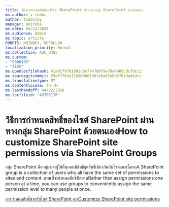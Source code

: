 ```yaml
---
title: วิธีการกําหนดสิทธิ์ของไซต์ SharePoint ผ่านทางกลุ่ม SharePoint ด้วยตนเอง
ms.author: v-todmc
author: todmccoy
manager: mnirkhe
ms.date: 04/21/2020
ms.audience: Admin
ms.topic: article
ROBOTS: NOINDEX, NOFOLLOW
localization_priority: Normal
ms.collection: Adm_O365
ms.custom:
- "9000165"
- "3165"
ms.openlocfilehash: 41a9279781601c8e7747d079a70e4905cdcfdcc2
ms.sourcegitcommit: 55eff703a17e500681d8fa6a87eb067019ade3cc
ms.translationtype: MT
ms.contentlocale: th-TH
ms.lasthandoff: 04/22/2020
ms.locfileid: "43705176"
---
```

# <a name="how-to-customize-sharepoint-site-permissions-via-sharepoint-groups"></a><span data-ttu-id="3c8d6-102">วิธีการกําหนดสิทธิ์ของไซต์ SharePoint ผ่านทางกลุ่ม SharePoint ด้วยตนเอง</span><span class="sxs-lookup"><span data-stu-id="3c8d6-102">How to customize SharePoint site permissions via SharePoint Groups</span></span> 

<span data-ttu-id="3c8d6-103">กลุ่ม SharePoint คือกลุ่มของผู้ใช้ที่ทุกคนมีสิทธิ์ชุดสิทธิ์เดียวกันกับไซต์และเนื้อหา</span><span class="sxs-lookup"><span data-stu-id="3c8d6-103">A SharePoint group is a collection of users who all have the same set of permissions to sites and content.</span></span> <span data-ttu-id="3c8d6-104">แทนที่จะกําหนดสิทธิ์ทีละคน</span><span class="sxs-lookup"><span data-stu-id="3c8d6-104">Rather than assign permissions one person at a time, you can use groups to conveniently assign the same permission level to many people at once.</span></span>

[<span data-ttu-id="3c8d6-105">การกําหนดสิทธิ์สําหรับไซต์ SharePoint เอง</span><span class="sxs-lookup"><span data-stu-id="3c8d6-105">Customize SharePoint site permissions</span></span>](https://docs.microsoft.com/sharepoint/customize-sharepoint-site-permissions)